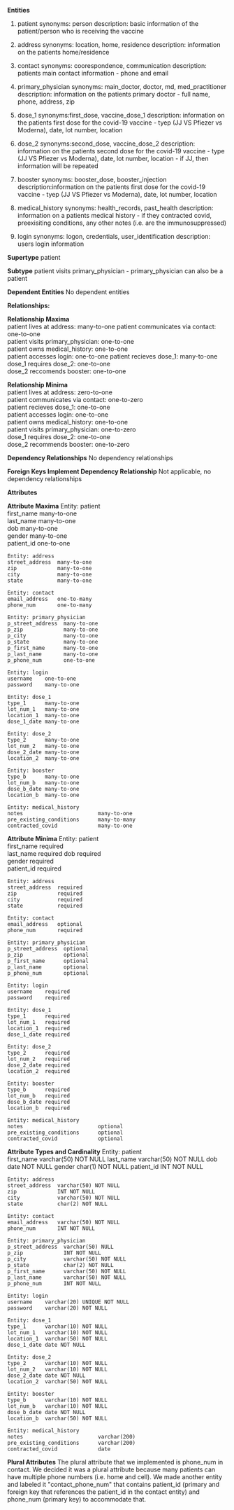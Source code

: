 **Entities**
1. patient
    synonyms: person
    description: basic information of the patient/person who is receiving the vaccine

2. address
    synonyms: location, home, residence
    description: information on the patients home/residence

3. contact
    synonyms: coorespondence, communication
    description: patients main contact information - phone and email

4. primary_physician
    synonyms: main_doctor, doctor, md, med_practitioner
    description: information on the patients primary doctor - full name, phone, address, zip

5. dose_1
    synonyms:first_dose, vaccine_dose_1
    description: information on the patients first dose for the covid-19 vaccine - tyep (JJ VS Pfiezer vs Moderna), date, lot number, location

6. dose_2
    synonyms:second_dose, vaccine_dose_2
    description: information on the patients second dose for the covid-19 vaccine - type (JJ VS Pfiezer vs Moderna), date, lot number, location - if JJ, then information will be repeated

7. booster
    synonyms: booster_dose, booster_injection
    description:information on the patients first dose for the covid-19 vaccine - tyep (JJ VS Pfiezer vs Moderna), date, lot number, location

8. medical_history
    synonyms: health_records, past_health
    description: information on a patients medical history - if they contracted covid, preexisiting conditions, any other notes (i.e. are the immunosuppressed)

9. login
    synonyms: logon, credentials, user_identification
    description: users login information

**Supertype**
    patient

**Subtype**
    patient visits primary_physician - primary_physician can also be a patient

**Dependent Entities**
    No dependent entities

**Relationships:**

**Relationship Maxima**  
    patient lives at address: many-to-one 
    patient communicates via contact: one-to-one  
    patient visits primary_physician: one-to-one  
    patient owns medical_history: one-to-one  
    patient accesses login: one-to-one
    patient recieves dose_1: many-to-one  
    dose_1 requires dose_2: one-to-one  
    dose_2 reccomends booster: one-to-one  
    
**Relationship Minima**  
    patient lives at address: zero-to-one  
    patient communicates via contact: one-to-zero  
    patient recieves dose_1: one-to-one  
    patient accesses login: one-to-one  
    patient owns medical_history: one-to-one  
    patient visits primary_physician: one-to-zero  
    dose_1 requires dose_2: one-to-one  
    dose_2 recommends booster: one-to-zero

**Dependency Relationships**
    No dependency relationships

**Foreign Keys Implement Dependency Relationship**
    Not applicable, no dependency relationships

**Attributes**  

**Attribute Maxima**
    Entity: patient  
    first_name  many-to-one  
    last_name   many-to-one  
    dob         many-to-one  
    gender      many-to-one  
    patient_id  one-to-one  
    
    Entity: address  
    street_address  many-to-one  
    zip             many-to-one  
    city            many-to-one  
    state           many-to-one  
    
    Entity: contact
    email_address   one-to-many  
    phone_num       one-to-many  
    
    Entity: primary_physician  
    p_street_address  many-to-one  
    p_zip             many-to-one
    p_city            many-to-one
    p_state           many-to-one
    p_first_name      many-to-one  
    p_last_name       many-to-one  
    p_phone_num       one-to-one  
    
    Entity: login  
    username    one-to-one  
    password    many-to-one  
    
    Entity: dose_1  
    type_1      many-to-one  
    lot_num_1   many-to-one  
    location_1  many-to-one  
    dose_1_date many-to-one  
    
    Entity: dose_2  
    type_2      many-to-one  
    lot_num_2   many-to-one  
    dose_2_date many-to-one  
    location_2  many-to-one  
    
    Entity: booster  
    type_b      many-to-one  
    lot_num_b   many-to-one  
    dose_b_date many-to-one  
    location_b  many-to-one 
    
    Entity: medical_history
    notes                        many-to-one
    pre_existing_conditions      many-to-many
    contracted_covid             many-to-one
    
   **Attribute Minima**
    Entity: patient  
    first_name  required  
    last_name   required 
    dob         required  
    gender      required  
    patient_id  required  
    
    Entity: address  
    street_address  required  
    zip             required  
    city            required 
    state           required  
    
    Entity: contact
    email_address   optional  
    phone_num       required  
    
    Entity: primary_physician  
    p_street_address  optional  
    p_zip             optional  
    p_first_name      optional  
    p_last_name       optional  
    p_phone_num       optional  
    
    Entity: login  
    username    required  
    password    required  
    
    Entity: dose_1  
    type_1      required  
    lot_num_1   required  
    location_1  required  
    dose_1_date required  
    
    Entity: dose_2  
    type_2      required  
    lot_num_2   required  
    dose_2_date required 
    location_2  required 
    
    Entity: booster  
    type_b      required  
    lot_num_b   required  
    dose_b_date required  
    location_b  required 
    
    Entity: medical_history
    notes                        optional
    pre_existing_conditions      optional
    contracted_covid             optional

**Attribute Types and Cardinality**
    Entity: patient  
    first_name  varchar(50) NOT NULL 
    last_name   varchar(50) NOT NULL 
    dob         date NOT NULL
    gender      char(1) NOT NULL
    patient_id  INT NOT NULL
    
    Entity: address  
    street_address  varchar(50) NOT NULL  
    zip             INT NOT NULL  
    city            varchar(50) NOT NULL   
    state           char(2) NOT NULL
    
    Entity: contact
    email_address   varchar(50) NOT NULL  
    phone_num       INT NOT NULL 
    
    Entity: primary_physician  
    p_street_address  varchar(50) NULL 
    p_zip             INT NOT NULL
    p_city            varchar(50) NOT NULL
    p_state           char(2) NOT NULL
    p_first_name      varchar(50) NOT NULL 
    p_last_name       varchar(50) NOT NULL
    p_phone_num       INT NOT NULL
    
    Entity: login  
    username    varchar(20) UNIQUE NOT NULL
    password    varchar(20) NOT NULL
    
    Entity: dose_1  
    type_1      varchar(10) NOT NULL 
    lot_num_1   varchar(10) NOT NULL
    location_1  varchar(50) NOT NULL
    dose_1_date date NOT NULL
    
    Entity: dose_2  
    type_2      varchar(10) NOT NULL 
    lot_num_2   varchar(10) NOT NULL 
    dose_2_date date NOT NULL
    location_2  varchar(50) NOT NULL 
    
    Entity: booster  
    type_b      varchar(10) NOT NULL   
    lot_num_b   varchar(10) NOT NULL 
    dose_b_date date NOT NULL
    location_b  varchar(50) NOT NULL 
    
    Entity: medical_history
    notes                        varchar(200) 
    pre_existing_conditions      varchar(200)
    contracted_covid             date

**Plural Attributes**
    The plural attribute that we implemented is phone_num in contact. We decided it was a plural attribute because many patients can have multiple phone numbers (i.e. home and cell). We made another entity and labeled it "contact_phone_num" that contains patient_id (primary and foreign key that references the patient_id in the contact entity) and phone_num (primary key) to accommodate that.